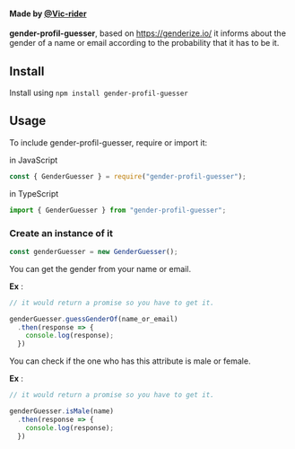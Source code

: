 #### Made by [@Vic-rider](https://twitter.com/tossouvincenta1)

**gender-profil-guesser**, based on https://genderize.io/ it informs about the gender of a name or email according to the probability that it has to be it.

## Install

Install using `npm install gender-profil-guesser`

## Usage

To include gender-profil-guesser, require or import it:

in JavaScript
```js
const { GenderGuesser } = require("gender-profil-guesser");
```

in TypeScript
```ts
import { GenderGuesser } from "gender-profil-guesser";
```

### Create an instance of it

```js
const genderGuesser = new GenderGuesser();
```


You can get the gender from your name or email.

**Ex** :

```js
// it would return a promise so you have to get it.

genderGuesser.guessGenderOf(name_or_email)
  .then(response => {
    console.log(response);
  })
```

You can check if the one who has this attribute is male or female.

**Ex** :

```js
// it would return a promise so you have to get it.

genderGuesser.isMale(name)
  .then(response => {
    console.log(response);
  })
```
